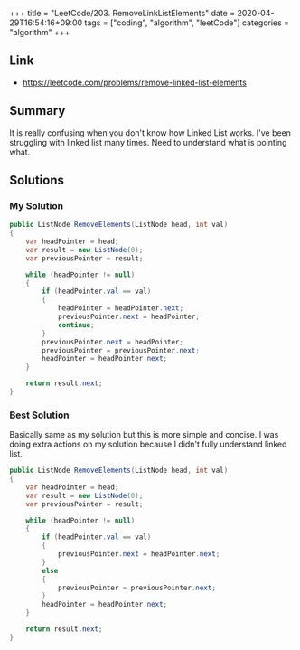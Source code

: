 +++
title = "LeetCode/203. RemoveLinkListElements"
date = 2020-04-29T16:54:16+09:00
tags = ["coding", "algorithm", "leetCode"]
categories = "algorithm"
+++

<div class="description">

## Link

- https://leetcode.com/problems/remove-linked-list-elements

## Summary

It is really confusing when you don't know how Linked List works. I've been struggling with linked list many times. Need to understand what is pointing what.

## Solutions

### My Solution

```cs
public ListNode RemoveElements(ListNode head, int val)
{
	var headPointer = head;
	var result = new ListNode(0);
	var previousPointer = result;

	while (headPointer != null)
	{
		if (headPointer.val == val)
		{
			headPointer = headPointer.next;
			previousPointer.next = headPointer;
			continue;
		}
		previousPointer.next = headPointer;
		previousPointer = previousPointer.next;
		headPointer = headPointer.next;
	}

	return result.next;
}
```

### Best Solution

Basically same as my solution but this is more simple and concise. I was doing extra actions on my solution because I didn't fully understand linked list.

```cs
public ListNode RemoveElements(ListNode head, int val)
{
	var headPointer = head;
	var result = new ListNode(0);
	var previousPointer = result;

	while (headPointer != null)
	{
		if (headPointer.val == val)
		{
			previousPointer.next = headPointer.next;
		}
		else
		{
			previousPointer = previousPointer.next;
		}
		headPointer = headPointer.next;
	}

	return result.next;
}
```
